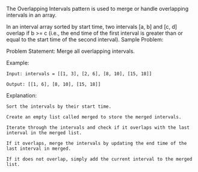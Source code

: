 The Overlapping Intervals pattern is used to merge or handle overlapping intervals in an array.

In an interval array sorted by start time, two intervals [a, b] and [c, d] overlap if b >= c (i.e., the end time of the first interval is greater than or equal to the start time of the second interval).
Sample Problem:

Problem Statement: Merge all overlapping intervals.

Example:

    Input: intervals = [[1, 3], [2, 6], [8, 10], [15, 18]]

    Output: [[1, 6], [8, 10], [15, 18]]

Explanation:

    Sort the intervals by their start time.

    Create an empty list called merged to store the merged intervals.

    Iterate through the intervals and check if it overlaps with the last interval in the merged list.

    If it overlaps, merge the intervals by updating the end time of the last interval in merged.

    If it does not overlap, simply add the current interval to the merged list.
